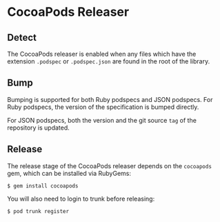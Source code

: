 # CocoaPods Releaser

## Detect

The CocoaPods releaser is enabled when any files which have the extension
`.podspec` or `.podspec.json` are found in the root of the library.

## Bump

Bumping is supported for both Ruby podspecs and JSON podspecs. For Ruby
podspecs, the version of the specification is bumped directly.

For JSON podspecs, both the version and the git source `tag` of the
repository is updated.

## Release

The release stage of the CocoaPods releaser depends on the `cocoapods` gem,
which can be installed via RubyGems:

```shell
$ gem install cocoapods
```

You will also need to login to trunk before releasing:

```shell
$ pod trunk register
```
